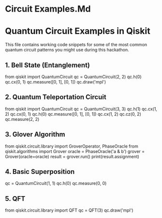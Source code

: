 # Circuit Examples.Md

# Quantum Circuit Examples in Qiskit

This file contains working code snippets for some of the most common quantum circuit patterns you might use during this hackathon.

## 1. Bell State (Entanglement)
from qiskit import QuantumCircuit
qc = QuantumCircuit(2, 2)
qc.h(0)
qc.cx(0, 1)
qc.measure([0, 1], [0, 1])
qc.draw('mpl')

## 2. Quantum Teleportation Circuit 
from qiskit import QuantumCircuit
qc = QuantumCircuit(3, 3)
qc.h(1)
qc.cx(1, 2)
qc.cx(0, 1)
qc.h(0)
qc.measure([0, 1], [0, 1])
qc.cx(1, 2)
qc.cz(0, 2)
qc.measure(2, 2)

## 3. Glover Algorithm 
from qiskit.circuit.library import GroverOperator, PhaseOracle
from qiskit.algorithms import Grover
oracle = PhaseOracle('a & b')
grover = Grover(oracle=oracle)
result = grover.run()
print(result.assignment)

## 4. Basic Superposition 
qc = QuantumCircuit(1, 1)
qc.h(0)
qc.measure(0, 0)

## 5. QFT 
from qiskit.circuit.library import QFT
qc = QFT(3)
qc.draw('mpl')






